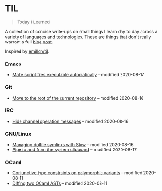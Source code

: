# TIL

> Today I Learned

A collection of concise write-ups on small things I learn day to day across a
variety of languages and technologies. These are things that don't really
warrant a full [blog post](https://www.craigfe.io/#--articles).

Inspired by [emillon/til](https://github.com/emillon/til).

<!-- BEGIN:TOC -->
### Emacs
- [Make script files executable automatically](./emacs/make-script-files-executable-automatically.md) – modified 2020-08-17
### Git
- [Move to the root of the current repository](./git/move-to-the-root-of-the-current-repository.md) – modified 2020-08-16
### IRC
- [Hide channel operation messages](./irc/hide-channel-operation-messages.md) – modified 2020-08-16
### GNU/Linux
- [Managing dotfile symlinks with Stow](./linux/managing-dotfile-symlinks-with-stow.md) – modified 2020-08-16
- [Pipe to and from the system clipboard](./linux/pipe-to-and-from-the-system-clipboard.md) – modified 2020-08-17
### OCaml
- [Conjunctive type constraints on polymorphic variants](./ocaml/conjunctive-type-constraints-on-polymorphic-variants.md) – modified 2020-08-11
- [Diffing two OCaml ASTs](./ocaml/diffing-two-ocaml-asts.md) – modified 2020-08-11
<!-- END:TOC -->

